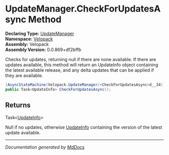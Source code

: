 ﻿<!--  
  <auto-generated>   
    The contents of this file were generated by a tool.  
    Changes to this file may be list if the file is regenerated  
  </auto-generated>   
-->

# UpdateManager.CheckForUpdatesAsync Method

**Declaring Type:** [UpdateManager](../index.md)  
**Namespace:** [Velopack](../../index.md)  
**Assembly:** Velopack  
**Assembly Version:** 0.0.869+df2bffb

Checks for updates, returning null if there are none available. If there are updates available, this method will return an  UpdateInfo object containing the latest available release, and any delta updates that can be applied if they are available.

```csharp
[AsyncStateMachine(Velopack.UpdateManager/<CheckForUpdatesAsync>d__34)]
public Task<UpdateInfo> CheckForUpdatesAsync();
```

## Returns

Task\<[UpdateInfo](../../UpdateInfo/index.md)\>

Null if no updates, otherwise [UpdateInfo](../../UpdateInfo/index.md) containing the version of the latest update available.

___

*Documentation generated by [MdDocs](https://github.com/ap0llo/mddocs)*
